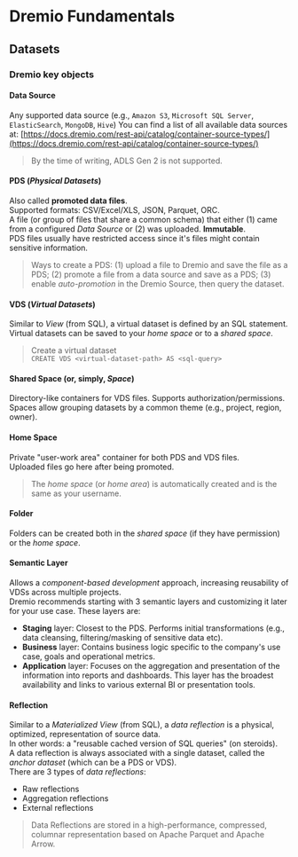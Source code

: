 # Dremio Fundamentals

## Datasets
### **Dremio key objects**
#### **Data Source**
Any supported data source (e.g., `Amazon S3`, `Microsoft SQL Server`, `ElasticSearch`, `MongoDB`, `Hive`)
You can find a list of all available data sources at: [https://docs.dremio.com/rest-api/catalog/container-source-types/](https://docs.dremio.com/rest-api/catalog/container-source-types/)
> By the time of writing, ADLS Gen 2 is not supported.
#### **PDS** (*Physical Datasets*)
Also called **promoted data files**.<br/>
Supported formats: CSV/Excel/XLS, JSON, Parquet, ORC.<br/>
A file (or group of files that share a common schema) that either (1) came from a configured *Data Source* or (2) was uploaded. **Immutable**.<br/>
PDS files usually have restricted access since it's files might contain sensitive information.<br/>
> Ways to create a PDS: (1) upload a file to Dremio and save the file as a PDS; (2) promote a file from a data source and save as a PDS; (3) enable *auto-promotion* in the Dremio Source, then query the dataset.
#### **VDS** (*Virtual Datasets*)
Similar to *View* (from SQL), a virtual dataset is defined by an SQL statement.<br/>
Virtual datasets can be saved to your *home space* or to a *shared space*.<br/>
> Create a virtual dataset<br/>
 `CREATE VDS <virtual-dataset-path> AS <sql-query>`<br/>
#### **Shared Space** (or, simply, *Space*)
Directory-like containers for VDS files. Supports authorization/permissions.<br/>
Spaces allow grouping datasets by a common theme (e.g., project, region, owner).<br/>
#### **Home Space**
Private "user-work area" container for both PDS and VDS files.<br/>
Uploaded files go here after being promoted.<br/>
> The *home space* (or *home area*) is automatically created and is the same as your username.
#### **Folder**
Folders can be created both in the *shared space* (if they have permission) or the *home space*.
#### **Semantic Layer**
Allows a *component-based development* approach, increasing reusability of VDSs across multiple projects.<br/>
Dremio recommends starting with 3 semantic layers and customizing it later for your use case. These layers are:<br/>
- **Staging** layer: Closest to the PDS. Performs initial transformations (e.g., data cleansing, filtering/masking of sensitive data etc).<br/>
- **Business** layer: Contains business logic specific to the company's use case, goals and operational metrics.<br/>
- **Application** layer: Focuses on the aggregation and presentation of the information into reports and dashboards. This layer has the broadest availability and links to various external BI or presentation tools.<br/>
#### **Reflection**
Similar to a *Materialized View* (from SQL), a *data reflection* is a physical, optimized, representation of source data.<br/>
In other words: a "reusable cached version of SQL queries" (on steroids).<br/>
A data reflection is always associated with a single dataset, called the *anchor dataset* (which can be a PDS or VDS).<br/>
There are 3 types of *data reflections*:<br/>
- Raw reflections
- Aggregation reflections
- External reflections
> Data Reflections are stored in a high-performance, compressed, columnar representation based on Apache Parquet and Apache Arrow.<br/>
